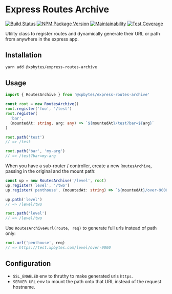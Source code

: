 # Express Routes Archive

[![Build Status](https://travis-ci.com/XPBytes/express-routes-archive.svg?branch=master)](https://travis-ci.com/XPBytes/express-routes-archive) [![NPM Package Version](https://badge.fury.io/js/@xpbytes%2Fexpress-routes-archive.svg)](https://npmjs.org/package/@xpbytes/express-routes-archive) [![Maintainability](https://api.codeclimate.com/v1/badges/767c9b87de0dd450dfa7/maintainability)](https://codeclimate.com/github/XPBytes/express-routes-archive/maintainability) [![Test Coverage](https://api.codeclimate.com/v1/badges/767c9b87de0dd450dfa7/test_coverage)](https://codeclimate.com/github/XPBytes/express-routes-archive/test_coverage)

Utility class to register routes and dynamically generate their URL or path from
anywhere in the express app.

## Installation

```bash
yarn add @xpbytes/express-routes-archive
```

## Usage

```typescript
import { RoutesArchive } from '@xpbytes/express-routes-archive'

const root = new RoutesArchive()
root.register('foo', '/test')
root.register(
  'bar',
  (mountedAt: string, arg: any) => `${mountedAt}/test?bar=${arg}`
)

root.path('test')
// => /test

root.path('bar', 'my-arg')
// => /test?bar=my-arg
```

When you have a sub-router / controller, create a new `RoutesArchive`, passing
in the original and the mount path:

```typescript
const up = new RoutesArchive('/level', root)
up.register('level', '/two')
up.register('penthouse', (mountedAt: string) => `${mountedAt}/over-9000`)

up.path('level')
// => /level/two

root.path('level')
// => /level/two
```

Use `RoutesArchive#url(route, req)` to generate full urls instead of path only:

```typescript
root.url('penthouse', req)
// => https://test.xpbytes.com/level/over-9000
```

## Configuration

- `SSL_ENABLED` env to thruthy to make generated urls `https`.
- `SERVER_URL` env to mount the path onto that URL instead of the request hostname.
